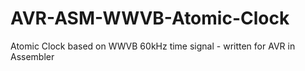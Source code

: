 # AVR-ASM-WWVB-Atomic-Clock
Atomic Clock based on WWVB 60kHz time signal - written for AVR in Assembler
